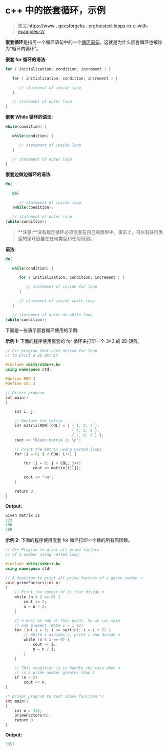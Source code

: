 # c++ 中的嵌套循环，示例

> 原文:[https://www . geesforgeks . org/nested-loops-in-c-with-examples-2/](https://www.geeksforgeeks.org/nested-loops-in-c-with-examples-2/)

**嵌套循环**是指另一个循环语句中的一个[循环语句](https://www.geeksforgeeks.org/loops-in-c-and-cpp/)。这就是为什么嵌套循环也被称为“循环内循环”。

**嵌套 for 循环的语法:**

```cpp
for ( initialization; condition; increment ) {

   for ( initialization; condition; increment ) {

      // statement of inside loop
   }

   // statement of outer loop
}

```

**嵌套 While 循环的语法:**

```cpp
while(condition) {

   while(condition) {

      // statement of inside loop
   }

   // statement of outer loop
}

```

**嵌套边做边循环的语法:**

```cpp
do{

   do{

      // statement of inside loop
   }while(condition);

   // statement of outer loop
}while(condition);

```

> **注意:**没有规定循环必须嵌套在自己的类型中。事实上，可以有任何类型的循环嵌套在任何类型和任何级别。

**语法:**

```cpp
do{

   while(condition) {

      for ( initialization; condition; increment ) {

         // statement of inside for loop
      }

      // statement of inside while loop
   }

   // statement of outer do-while loop
}while(condition);

```

下面是一些演示嵌套循环使用的示例:

**示例 1:** 下面的程序使用嵌套的 for 循环来打印一个 3×3 的 2D 矩阵。

```cpp
// C++ program that uses nested for loop
// to print a 2D matrix

#include <bits/stdc++.h>
using namespace std;

#define ROW 3
#define COL 3

// Driver program
int main()
{

    int i, j;

    // Declare the matrix
    int matrix[ROW][COL] = { { 1, 2, 3 },
                             { 4, 5, 6 },
                             { 7, 8, 9 } };
    cout << "Given matrix is \n";

    // Print the matrix using nested loops
    for (i = 0; i < ROW; i++) {

        for (j = 0; j < COL; j++)
            cout << matrix[i][j];

        cout << "\n";
    }

    return 0;
}
```

**Output:**

```cpp
Given matrix is 
123
456
789

```

**示例 2:** 下面的程序使用嵌套 for 循环打印一个数的所有质因数。

```cpp
// C++ Program to print all prime factors
// of a number using nested loop

#include <bits/stdc++.h>
using namespace std;

// A function to print all prime factors of a given number n
void primeFactors(int n)
{
    // Print the number of 2s that divide n
    while (n % 2 == 0) {
        cout << 2;
        n = n / 2;
    }

    // n must be odd at this point. So we can skip
    // one element (Note i = i +2)
    for (int i = 3; i <= sqrt(n); i = i + 2) {
        // While i divides n, print i and divide n
        while (n % i == 0) {
            cout << i;
            n = n / i;
        }
    }

    // This condition is to handle the case when n
    // is a prime number greater than 2
    if (n > 2)
        cout << n;
}

/* Driver program to test above function */
int main()
{
    int n = 315;
    primeFactors(n);
    return 0;
}
```

**Output:**

```cpp
3357

```